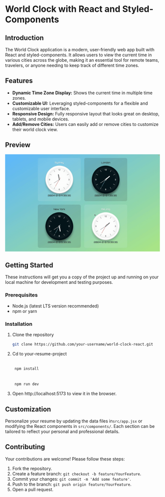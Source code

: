 # World Clock with React and Styled-Components

## Introduction

The World Clock application is a modern, user-friendly web app built with React and styled-components. It allows users to view the current time in various cities across the globe, making it an essential tool for remote teams, travelers, or anyone needing to keep track of different time zones.

## Features

- **Dynamic Time Zone Display:** Shows the current time in multiple time zones.
- **Customizable UI:** Leveraging styled-components for a flexible and customizable user interface.
- **Responsive Design:** Fully responsive layout that looks great on desktop, tablets, and mobile devices.
- **Add/Remove Cities:** Users can easily add or remove cities to customize their world clock view.
## Preview
![Alt text](/public/screenshot.gif)

## Getting Started

These instructions will get you a copy of the project up and running on your local machine for development and testing purposes.

### Prerequisites

- Node.js (latest LTS version recommended)
- npm or yarn

### Installation

1. Clone the repository
   ```bash
   git clone https://github.com/your-username/world-clock-react.git

2. Cd to your-resume-project

   ```bash

    npm install


    npm run dev
   ```
3. Open http://localhost:5173 to view it in the browser.

## Customization

Personalize your resume by updating the data files in`src/app.jsx` or modifying the React components in `src/components/`. Each section can be tailored to reflect your personal and professional details.

## Contributing

Your contributions are welcome! Please follow these steps:

1. Fork the repository.
2. Create a feature branch: `git checkout -b feature/YourFeature`.
3. Commit your changes: `git commit -m 'Add some feature'`.
4. Push to the branch: `git push origin feature/YourFeature`.
5. Open a pull request.
